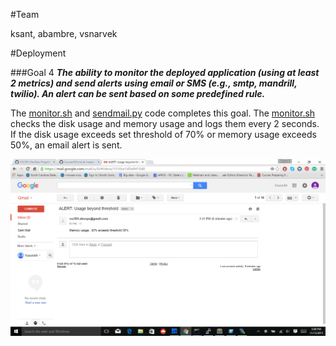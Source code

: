 #Team

ksant, abambre, vsnarvek

#Deployment


###Goal 4
**_The ability to monitor the deployed application (using at least 2 metrics) and send alerts using email or SMS (e.g., smtp, mandrill, twilio). An alert can be sent based on some predefined rule._**

The [monitor.sh](scripts/monitor.sh) and [sendmail.py](scripts/sendmail.py) code completes this goal.
The [monitor.sh](scripts/monitor.sh) checks the disk usage and memory usage and logs them every 2 seconds. If the disk usage exceeds set threshold of 70% or memory usage exceeds 50%, an email alert is sent.

![image](images/alert.png)
